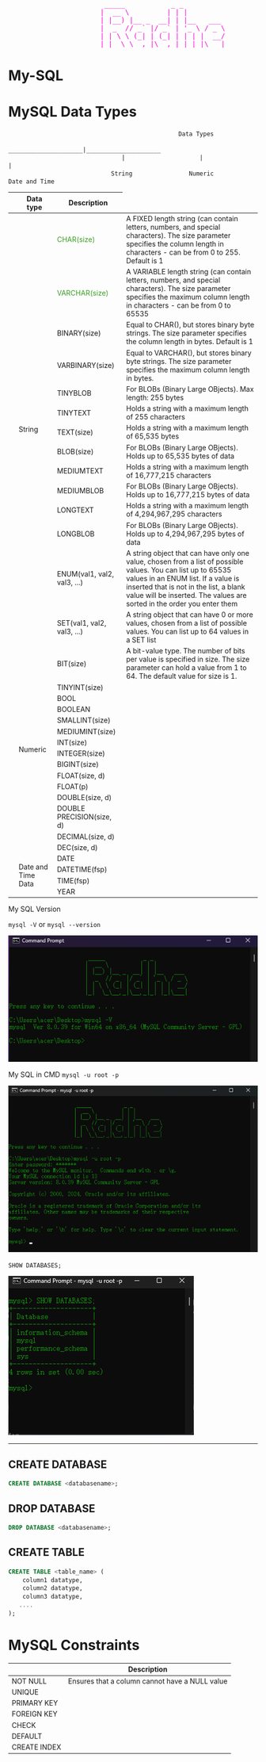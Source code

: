 <pre style="color: #fc03d7; width: auto; margin: 0 auto; ">                       _____           _ _
                      |  __ \         | | |
                      | |__) |__ _  __| | |__   ___
                      |  _  // _` |/ _` | '_ \ / _ \
                      | | \ \ (_| | (_| | | | |  __/
                      |_|  \_\__,_|\__,_|_| |_|\___| </pre>

# My-SQL

# MySQL Data Types

                                                    Data Types
                                     _____________________|_____________________
                                    |                     |                     |
                                 String                Numeric            Date and Time

|                                         | Data type                                    | Description                                                                                                                                                                                                                                                             |
| :-------------------------------------: | -------------------------------------------- | ----------------------------------------------------------------------------------------------------------------------------------------------------------------------------------------------------------------------------------------------------------------------- |
|      <td rowspan="14">String</td>       | <p style="color: #399e24;">CHAR(size) </P>   | A FIXED length string (can contain letters, numbers, and special characters). The size parameter specifies the column length in characters - can be from 0 to 255. Default is 1                                                                                         |
|                                         | <p style="color: #399e24;">VARCHAR(size)</p> | A VARIABLE length string (can contain letters, numbers, and special characters). The size parameter specifies the maximum column length in characters - can be from 0 to 65535                                                                                          |
|                                         | BINARY(size)                                 | Equal to CHAR(), but stores binary byte strings. The size parameter specifies the column length in bytes. Default is 1                                                                                                                                                  |
|                                         | VARBINARY(size)                              | Equal to VARCHAR(), but stores binary byte strings. The size parameter specifies the maximum column length in bytes.                                                                                                                                                    |
|                                         | TINYBLOB                                     | For BLOBs (Binary Large OBjects). Max length: 255 bytes                                                                                                                                                                                                                 |
|                                         | TINYTEXT                                     | Holds a string with a maximum length of 255 characters                                                                                                                                                                                                                  |
|                                         | TEXT(size)                                   | Holds a string with a maximum length of 65,535 bytes                                                                                                                                                                                                                    |
|                                         | BLOB(size)                                   | For BLOBs (Binary Large OBjects). Holds up to 65,535 bytes of data                                                                                                                                                                                                      |
|                                         | MEDIUMTEXT                                   | Holds a string with a maximum length of 16,777,215 characters                                                                                                                                                                                                           |
|                                         | MEDIUMBLOB                                   | For BLOBs (Binary Large OBjects). Holds up to 16,777,215 bytes of data                                                                                                                                                                                                  |
|                                         | LONGTEXT                                     | Holds a string with a maximum length of 4,294,967,295 characters                                                                                                                                                                                                        |
|                                         | LONGBLOB                                     | For BLOBs (Binary Large OBjects). Holds up to 4,294,967,295 bytes of data                                                                                                                                                                                               |
|                                         | ENUM(val1, val2, val3, ...)                  | A string object that can have only one value, chosen from a list of possible values. You can list up to 65535 values in an ENUM list. If a value is inserted that is not in the list, a blank value will be inserted. The values are sorted in the order you enter them |
|                                         | SET(val1, val2, val3, ...)                   | A string object that can have 0 or more values, chosen from a list of possible values. You can list up to 64 values in a SET list                                                                                                                                       |
|      <td rowspan="15">Numeric</td>      | BIT(size)                                    | A bit-value type. The number of bits per value is specified in size. The size parameter can hold a value from 1 to 64. The default value for size is 1.                                                                                                                 |
|                                         | TINYINT(size)                                |                                                                                                                                                                                                                                                                         |
|                                         | BOOL                                         |                                                                                                                                                                                                                                                                         |
|                                         | BOOLEAN                                      |                                                                                                                                                                                                                                                                         |
|                                         | SMALLINT(size)                               |                                                                                                                                                                                                                                                                         |
|                                         | MEDIUMINT(size)                              |                                                                                                                                                                                                                                                                         |
|                                         | INT(size)                                    |                                                                                                                                                                                                                                                                         |
|                                         | INTEGER(size)                                |                                                                                                                                                                                                                                                                         |
|                                         | BIGINT(size)                                 |                                                                                                                                                                                                                                                                         |
|                                         | FLOAT(size, d)                               |                                                                                                                                                                                                                                                                         |
|                                         | FLOAT(p)                                     |                                                                                                                                                                                                                                                                         |
|                                         | DOUBLE(size, d)                              |                                                                                                                                                                                                                                                                         |
|                                         | DOUBLE PRECISION(size, d)                    |                                                                                                                                                                                                                                                                         |
|                                         | DECIMAL(size, d)                             |                                                                                                                                                                                                                                                                         |
|                                         | DEC(size, d)                                 |                                                                                                                                                                                                                                                                         |
| <td rowspan="4">Date and Time Data</td> | DATE                                         |                                                                                                                                                                                                                                                                         |
|                                         | DATETIME(fsp)                                |                                                                                                                                                                                                                                                                         |
|                                         | TIME(fsp)                                    |                                                                                                                                                                                                                                                                         |
|                                         | YEAR                                         |                                                                                                                                                                                                                                                                         |

My SQL Version

`mysql -V` or `mysql --version`

![Version](./img/mysql%20-V.png)

My SQL in CMD
`mysql -u root -p`

![Version](./img/mysql%20-u%20root%20-p.png)

`SHOW DATABASES;`

![Version](./img/SHOW%20DATABASES.png)

---

## CREATE DATABASE

```sql
CREATE DATABASE <databasename>;
```

## DROP DATABASE

```sql
DROP DATABASE <databasename>;
```

## CREATE TABLE

```sql
CREATE TABLE <table_name> (
    column1 datatype,
    column2 datatype,
    column3 datatype,
   ....
);
```

# MySQL Constraints

|              | Description                                    |
| ------------ | ---------------------------------------------- |
| NOT NULL     | Ensures that a column cannot have a NULL value |
| UNIQUE       |                                                |
| PRIMARY KEY  |                                                |
| FOREIGN KEY  |                                                |
| CHECK        |                                                |
| DEFAULT      |                                                |
| CREATE INDEX |                                                |
